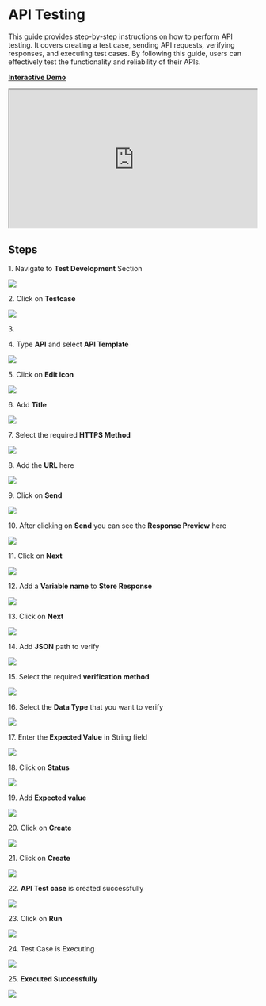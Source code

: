 # API Testing

This guide provides step-by-step instructions on how to perform API testing. It covers creating a test case, sending API requests, verifying responses, and executing test cases. By following this guide, users can effectively test the functionality and reliability of their APIs.


[**Interactive Demo**](https://app.storylane.io/share/si1ieijztdbw)
        
<div style="position: relative; padding-bottom: 56.25%; height: 0; overflow: hidden;">

<iframe style="position: absolute; top: 0; left: 0; width: 100%; height: 100%;" src="https://app.storylane.io/share/si1ieijztdbw"></iframe>

</div>


## **Steps**


1\. Navigate to **Test Development** Section

![](https://ajeuwbhvhr.cloudimg.io/colony-recorder.s3.amazonaws.com/files/2024-03-06/7e6b4797-ff6c-4370-906d-4e247fb24b96/ascreenshot.jpeg?tl_px=0,0&br_px=1376,769&force_format=png&width=1120.0&wat=1&wat_opacity=0.7&wat_gravity=northwest&wat_url=https://colony-recorder.s3.us-west-1.amazonaws.com/images/watermarks/FB923C_standard.png&wat_pad=511,165)


2\. Click on **Testcase**

![](https://ajeuwbhvhr.cloudimg.io/colony-recorder.s3.amazonaws.com/files/2024-03-16/c8a28e24-56ad-4ca5-beb0-cf84c8fa72c3/File.jpeg?tl_px=0,0&br_px=1376,769&force_format=png&width=1120.0&wat=1&wat_opacity=0.7&wat_gravity=northwest&wat_url=https://colony-recorder.s3.us-west-1.amazonaws.com/images/watermarks/FB923C_standard.png&wat_pad=511,165)


3\. 


4\. Type **API** and select **API Template**

![](https://ajeuwbhvhr.cloudimg.io/colony-recorder.s3.amazonaws.com/files/2024-03-06/06ffca85-5c31-4011-9a56-848a90ee78cd/ascreenshot.jpeg?tl_px=0,1&br_px=1376,770&force_format=png&width=1120.0&wat=1&wat_opacity=0.7&wat_gravity=northwest&wat_url=https://colony-recorder.s3.us-west-1.amazonaws.com/images/watermarks/FB923C_standard.png&wat_pad=188,277)


5\. Click on **Edit icon**

![](https://ajeuwbhvhr.cloudimg.io/colony-recorder.s3.amazonaws.com/files/2024-03-06/45c2990f-5c9b-4533-96fb-f772702e3ac3/ascreenshot.jpeg?tl_px=0,0&br_px=1920,912&force_format=png&width=1120.0&wat=1&wat_opacity=0.7&wat_gravity=northwest&wat_url=https://colony-recorder.s3.us-west-1.amazonaws.com/images/watermarks/FB923C_standard.png&wat_pad=1034,129)


6\. Add **Title**

![](https://ajeuwbhvhr.cloudimg.io/colony-recorder.s3.amazonaws.com/files/2024-03-16/3e20ef18-f0bf-45f9-8e35-cf899631dbd5/user_cropped_screenshot.jpeg?tl_px=0,0&br_px=1719,912&force_format=png&width=1120.0&wat=1&wat_opacity=0.7&wat_gravity=northwest&wat_url=https://colony-recorder.s3.us-west-1.amazonaws.com/images/watermarks/FB923C_standard.png&wat_pad=388,-10)


7\. Select the required **HTTPS Method**

![](https://ajeuwbhvhr.cloudimg.io/colony-recorder.s3.amazonaws.com/files/2024-03-16/951e5978-342e-440d-b6d8-74caab231c35/user_cropped_screenshot.jpeg?tl_px=0,0&br_px=1719,912&force_format=png&width=1120.0&wat=1&wat_opacity=0.7&wat_gravity=northwest&wat_url=https://colony-recorder.s3.us-west-1.amazonaws.com/images/watermarks/FB923C_standard.png&wat_pad=392,102)


8\. Add the **URL** here

![](https://ajeuwbhvhr.cloudimg.io/colony-recorder.s3.amazonaws.com/files/2024-03-16/7141a8ed-673f-4143-a7b4-5f79ad0b8f65/user_cropped_screenshot.jpeg?tl_px=322,0&br_px=1698,769&force_format=png&width=1120.0&wat=1&wat_opacity=0.7&wat_gravity=northwest&wat_url=https://colony-recorder.s3.us-west-1.amazonaws.com/images/watermarks/FB923C_standard.png&wat_pad=524,138)


9\. Click on **Send**

![](https://ajeuwbhvhr.cloudimg.io/colony-recorder.s3.amazonaws.com/files/2024-03-16/ca60470f-8657-406f-9812-97ed5629459f/File.jpeg?tl_px=544,0&br_px=1920,769&force_format=png&width=1120.0&wat=1&wat_opacity=0.7&wat_gravity=northwest&wat_url=https://colony-recorder.s3.us-west-1.amazonaws.com/images/watermarks/FB923C_standard.png&wat_pad=988,135)


10\. After clicking on **Send** you can see the **Response Preview** here

![](https://ajeuwbhvhr.cloudimg.io/colony-recorder.s3.amazonaws.com/files/2024-03-16/05c9195a-a9b2-4368-949c-0844761ef0ad/user_cropped_screenshot.jpeg?tl_px=259,142&br_px=1636,912&force_format=png&width=1120.0&wat=1&wat_opacity=0.7&wat_gravity=northwest&wat_url=https://colony-recorder.s3.us-west-1.amazonaws.com/images/watermarks/FB923C_standard.png&wat_pad=524,410)


11\. Click on **Next**

![](https://ajeuwbhvhr.cloudimg.io/colony-recorder.s3.amazonaws.com/files/2024-03-06/67d7011a-f985-494d-bf38-162223b017d3/ascreenshot.jpeg?tl_px=544,91&br_px=1920,860&force_format=png&width=1120.0&wat=1&wat_opacity=0.7&wat_gravity=northwest&wat_url=https://colony-recorder.s3.us-west-1.amazonaws.com/images/watermarks/FB923C_standard.png&wat_pad=811,277)


12\. Add a **Variable name** to **Store Response**

![](https://ajeuwbhvhr.cloudimg.io/colony-recorder.s3.amazonaws.com/files/2024-03-16/02b8c35a-5650-4817-a792-2b52f2fe4e40/user_cropped_screenshot.jpeg?tl_px=0,0&br_px=1719,912&force_format=png&width=1120.0&wat=1&wat_opacity=0.7&wat_gravity=northwest&wat_url=https://colony-recorder.s3.us-west-1.amazonaws.com/images/watermarks/FB923C_standard.png&wat_pad=412,91)


13\. Click on **Next**

![](https://ajeuwbhvhr.cloudimg.io/colony-recorder.s3.amazonaws.com/files/2024-03-16/a4147a8a-c2e9-4250-952a-26bcf5fff310/user_cropped_screenshot.jpeg?tl_px=200,0&br_px=1920,912&force_format=png&width=1120.0&wat=1&wat_opacity=0.7&wat_gravity=northwest&wat_url=https://colony-recorder.s3.us-west-1.amazonaws.com/images/watermarks/FB923C_standard.png&wat_pad=854,129)


14\. Add **JSON** path to verify

![](https://ajeuwbhvhr.cloudimg.io/colony-recorder.s3.amazonaws.com/files/2024-03-06/34bbd139-d990-4dbd-9b43-c9e83ccc1806/ascreenshot.jpeg?tl_px=342,47&br_px=1417,648&force_format=png&wat_scale=95&wat=1&wat_opacity=0.7&wat_gravity=northwest&wat_url=https://colony-recorder.s3.us-west-1.amazonaws.com/images/watermarks/FB923C_standard.png&wat_pad=502,265)


15\. Select the required **verification method**

![](https://ajeuwbhvhr.cloudimg.io/colony-recorder.s3.amazonaws.com/files/2024-03-16/7160bc96-3f29-431b-b363-1aaad92e72b0/user_cropped_screenshot.jpeg?tl_px=350,0&br_px=1726,769&force_format=png&width=1120.0&wat=1&wat_opacity=0.7&wat_gravity=northwest&wat_url=https://colony-recorder.s3.us-west-1.amazonaws.com/images/watermarks/FB923C_standard.png&wat_pad=524,252)


16\. Select the **Data Type** that you want to verify

![](https://ajeuwbhvhr.cloudimg.io/colony-recorder.s3.amazonaws.com/files/2024-03-16/4a2eb784-3224-46c2-99c5-773f807cefd7/user_cropped_screenshot.jpeg?tl_px=530,0&br_px=1906,769&force_format=png&width=1120.0&wat=1&wat_opacity=0.7&wat_gravity=northwest&wat_url=https://colony-recorder.s3.us-west-1.amazonaws.com/images/watermarks/FB923C_standard.png&wat_pad=524,247)


17\. Enter the **Expected Value** in String field

![](https://ajeuwbhvhr.cloudimg.io/colony-recorder.s3.amazonaws.com/files/2024-03-16/94eeaa1f-02d2-4a44-afef-540e71906c80/user_cropped_screenshot.jpeg?tl_px=544,0&br_px=1920,769&force_format=png&width=1120.0&wat=1&wat_opacity=0.7&wat_gravity=northwest&wat_url=https://colony-recorder.s3.us-west-1.amazonaws.com/images/watermarks/FB923C_standard.png&wat_pad=665,252)


18\. Click on **Status**

![](https://ajeuwbhvhr.cloudimg.io/colony-recorder.s3.amazonaws.com/files/2024-03-06/07a94269-4bc8-4e5a-9558-f39d7f0db5df/ascreenshot.jpeg?tl_px=0,0&br_px=1920,912&force_format=png&width=1120.0&wat=1&wat_opacity=0.7&wat_gravity=northwest&wat_url=https://colony-recorder.s3.us-west-1.amazonaws.com/images/watermarks/FB923C_standard.png&wat_pad=436,83)


19\. Add **Expected value**

![](https://ajeuwbhvhr.cloudimg.io/colony-recorder.s3.amazonaws.com/files/2024-03-16/739e2543-0450-4002-9a97-2bd355447c1e/user_cropped_screenshot.jpeg?tl_px=544,0&br_px=1920,769&force_format=png&width=1120.0&wat=1&wat_opacity=0.7&wat_gravity=northwest&wat_url=https://colony-recorder.s3.us-west-1.amazonaws.com/images/watermarks/FB923C_standard.png&wat_pad=524,266)


20\. Click on **Create**

![](https://ajeuwbhvhr.cloudimg.io/colony-recorder.s3.amazonaws.com/files/2024-03-16/b21a4b8e-cdf8-44ef-bef1-48dcb3f2c236/File.jpeg?tl_px=544,61&br_px=1920,830&force_format=png&width=1120.0&wat=1&wat_opacity=0.7&wat_gravity=northwest&wat_url=https://colony-recorder.s3.us-west-1.amazonaws.com/images/watermarks/FB923C_standard.png&wat_pad=807,277)


21\. Click on **Create**

![](https://ajeuwbhvhr.cloudimg.io/colony-recorder.s3.amazonaws.com/files/2024-03-06/8ec501f0-bbb1-467e-94d8-75d852857a3e/ascreenshot.jpeg?tl_px=200,0&br_px=1920,912&force_format=png&width=1120.0&wat=1&wat_opacity=0.7&wat_gravity=northwest&wat_url=https://colony-recorder.s3.us-west-1.amazonaws.com/images/watermarks/FB923C_standard.png&wat_pad=1003,196)


22\. **API Test case** is created successfully

![](https://ajeuwbhvhr.cloudimg.io/colony-recorder.s3.amazonaws.com/files/2024-03-06/1cc8695f-8eab-41ef-8c5b-a85e285b6877/ascreenshot.jpeg?tl_px=0,0&br_px=1376,769&force_format=png&width=1120.0&wat=1&wat_opacity=0.7&wat_gravity=northwest&wat_url=https://colony-recorder.s3.us-west-1.amazonaws.com/images/watermarks/FB923C_standard.png&wat_pad=226,245)


23\. Click on **Run**

![](https://ajeuwbhvhr.cloudimg.io/colony-recorder.s3.amazonaws.com/files/2024-03-06/b166022a-2f36-4096-a09b-ad7aed38f2fe/ascreenshot.jpeg?tl_px=200,0&br_px=1920,912&force_format=png&width=1120.0&wat=1&wat_opacity=0.7&wat_gravity=northwest&wat_url=https://colony-recorder.s3.us-west-1.amazonaws.com/images/watermarks/FB923C_standard.png&wat_pad=803,-15)


24\. Test Case is Executing

![](https://ajeuwbhvhr.cloudimg.io/colony-recorder.s3.amazonaws.com/files/2024-03-06/76a66d1d-8e70-4856-882c-19c5b52afe62/ascreenshot.jpeg?tl_px=0,0&br_px=1376,769&force_format=png&width=1120.0&wat=1&wat_opacity=0.7&wat_gravity=northwest&wat_url=https://colony-recorder.s3.us-west-1.amazonaws.com/images/watermarks/FB923C_standard.png&wat_pad=285,187)


25\. **Executed Successfully**

![](https://ajeuwbhvhr.cloudimg.io/colony-recorder.s3.amazonaws.com/files/2024-03-06/99d7eb9f-65db-4eb0-b379-d185ba5724bd/ascreenshot.jpeg?tl_px=12,29&br_px=1087,630&force_format=png&wat_scale=95&wat=1&wat_opacity=0.7&wat_gravity=northwest&wat_url=https://colony-recorder.s3.us-west-1.amazonaws.com/images/watermarks/FB923C_standard.png&wat_pad=502,265)



